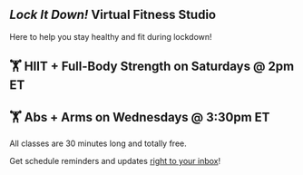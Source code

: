 ## _Lock It Down!_ Virtual Fitness Studio

Here to help you stay healthy and fit during lockdown!

## 🏋 HIIT + Full-Body Strength on Saturdays @ 2pm ET
## 🏋 Abs + Arms on Wednesdays @ 3:30pm ET

All classes are 30 minutes long and totally free.

Get schedule reminders and updates <a href="https://92de92d7.sibforms.com/serve/MUIEAOY4vhOilzi3juOZdrzVgdkAQvRrGkF0ZZQsO-gWlyDXHzcZuqsp2hdms624oRMI4Dx5fZP3SWCKbw-4U2rdRpVMbzwAysiRnrwW4Hhjzzlcbs5noAUi2H4EdasDRvZczpgb18tQVSOk6dF-wNTi90FaSrTJ62KzBfzEW0cMVfBzwaNt1F9UgAtjb8urmz1EXCwYq75kkEsK" target="_blank">right to your inbox</a>!
